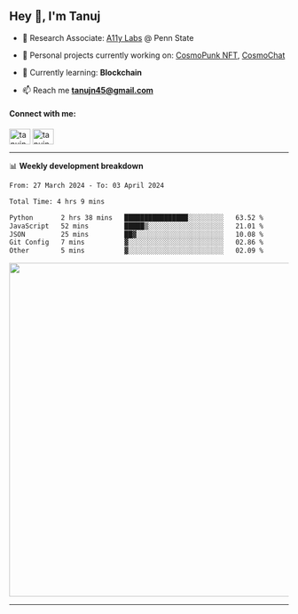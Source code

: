 <h2>Hey 👋, I'm Tanuj</h2>

- 🔬 Research Associate: [A11y Labs](https://a11y.ist.psu.edu/) @ Penn State 

- 🔭 Personal projects currently working on: [CosmoPunk NFT](https://github.com/tanujn45/CosmoNFT), [CosmoChat](https://github.com/tanujn45/CosmoChat)

- 🌱 Currently learning: **Blockchain**

- 📫 Reach me **tanujn45@gmail.com**

<h4 align="left">Connect with me:</h4>
<p align="left">
<a href="https://twitter.com/tanujn45" target="blank"><img align="center" src="https://raw.githubusercontent.com/rahuldkjain/github-profile-readme-generator/master/src/images/icons/Social/twitter.svg" alt="tanujn45" height="28" width="38" /></a>
<a href="https://linkedin.com/in/tanujn45" target="blank"><img align="center" src="https://raw.githubusercontent.com/rahuldkjain/github-profile-readme-generator/master/src/images/icons/Social/linked-in-alt.svg" alt="tanujn45" height="28" width="38" /></a>
</p>

-------

📊 **Weekly development breakdown**
<!--START_SECTION:waka-->

```txt
From: 27 March 2024 - To: 03 April 2024

Total Time: 4 hrs 9 mins

Python       2 hrs 38 mins   ████████████████░░░░░░░░░   63.52 %
JavaScript   52 mins         █████▒░░░░░░░░░░░░░░░░░░░   21.01 %
JSON         25 mins         ██▓░░░░░░░░░░░░░░░░░░░░░░   10.08 %
Git Config   7 mins          ▓░░░░░░░░░░░░░░░░░░░░░░░░   02.86 %
Other        5 mins          ▓░░░░░░░░░░░░░░░░░░░░░░░░   02.09 %
```

<!--END_SECTION:waka-->

<img src="https://wakatime.com/share/@018e9abd-1aa4-4aa6-9db7-5ca3b999e810/4650b67a-98aa-46b4-b598-3d8a2451f0df.svg" width="600"/>

-------
